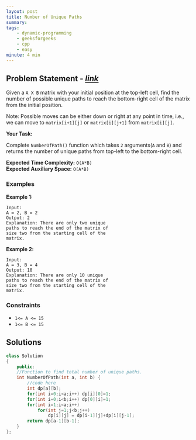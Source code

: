 ```yaml
---
layout: post
title: Number of Unique Paths                        
summary:
tags:
    - dynamic-programming
    - geeksforgeeks
    - cpp
    - easy
minute: 4 min
---
```


## Problem Statement - [*link*](https://practice.geeksforgeeks.org/batch-problems/number-of-unique-paths5339/0/?track=DSASP-DP&batchId=154)  

Given a `A X B` matrix with your initial position at the top-left cell, find the number of possible unique paths to reach the bottom-right cell of the matrix from the initial position.

Note: Possible moves can be either down or right at any point in time, i.e., we can move to `matrix[i+1][j]` or `matrix[i][j+1]` from `matrix[i][j]`.

**Your Task:** 

Complete `NumberOfPath()` function which takes `2` arguments(`A` and `B`) and returns the number of unique paths from top-left to the bottom-right cell.


**Expected Time Complexity:** `O(A*B)`                
**Expected Auxiliary Space:** `O(A*B)`


### Examples

**Example 1:**   
```
Input:
A = 2, B = 2
Output: 2
Explanation: There are only two unique
paths to reach the end of the matrix of
size two from the starting cell of the
matrix.
```

**Example 2:**   
```
Input:
A = 3, B = 4
Output: 10
Explanation: There are only 10 unique
paths to reach the end of the matrix of
size two from the starting cell of the
matrix.
```

### Constraints

+ `1<= A <= 15`
+ `1<= B <= 15`


## Solutions

```cpp
class Solution
{
    public:
    //Function to find total number of unique paths.
    int NumberOfPath(int a, int b) {
        //code here
        int dp[a][b];
        for(int i=0;i<a;i++) dp[i][0]=1;
        for(int i=0;i<b;i++) dp[0][i]=1;
        for(int i=1;i<a;i++)
            for(int j=1;j<b;j++)
                dp[i][j] = dp[i-1][j]+dp[i][j-1];
        return dp[a-1][b-1];
    }
};
```

